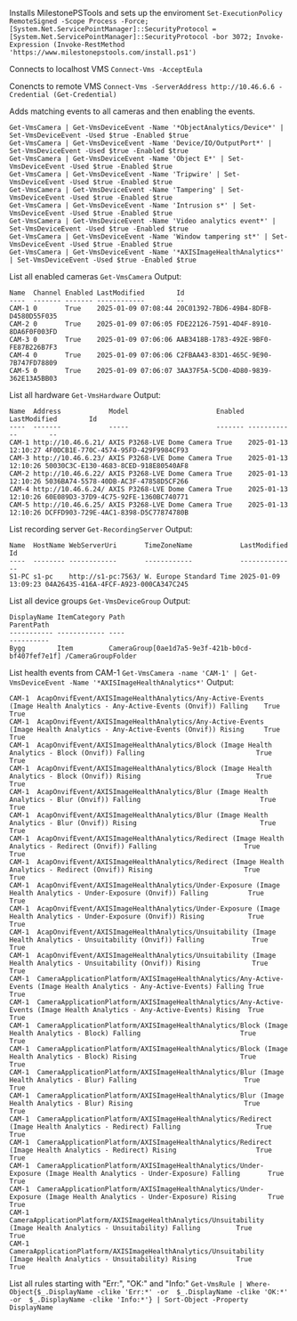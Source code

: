 Installs MilestonePSTools and sets up the enviroment
```Set-ExecutionPolicy RemoteSigned -Scope Process -Force; [System.Net.ServicePointManager]::SecurityProtocol = [System.Net.ServicePointManager]::SecurityProtocol -bor 3072; Invoke-Expression (Invoke-RestMethod 'https://www.milestonepstools.com/install.ps1')```

Connects to localhost VMS
```Connect-Vms -AcceptEula```

Conencts to remote VMS
```Connect-Vms -ServerAddress http://10.46.6.6 -Credential (Get-Credential)```

Adds matching events to all cameras and then enabling the events.
```
Get-VmsCamera | Get-VmsDeviceEvent -Name '*ObjectAnalytics/Device*' | Set-VmsDeviceEvent -Used $true -Enabled $true
Get-VmsCamera | Get-VmsDeviceEvent -Name 'Device/IO/OutputPort*' | Set-VmsDeviceEvent -Used $true -Enabled $true
Get-VmsCamera | Get-VmsDeviceEvent -Name 'Object E*' | Set-VmsDeviceEvent -Used $true -Enabled $true
Get-VmsCamera | Get-VmsDeviceEvent -Name 'Tripwire' | Set-VmsDeviceEvent -Used $true -Enabled $true
Get-VmsCamera | Get-VmsDeviceEvent -Name 'Tampering' | Set-VmsDeviceEvent -Used $true -Enabled $true
Get-VmsCamera | Get-VmsDeviceEvent -Name 'Intrusion s*' | Set-VmsDeviceEvent -Used $true -Enabled $true
Get-VmsCamera | Get-VmsDeviceEvent -Name 'Video analytics event*' | Set-VmsDeviceEvent -Used $true -Enabled $true
Get-VmsCamera | Get-VmsDeviceEvent -Name 'Window tampering st*' | Set-VmsDeviceEvent -Used $true -Enabled $true
Get-VmsCamera | Get-VmsDeviceEvent -Name '*AXISImageHealthAnalytics*' | Set-VmsDeviceEvent -Used $true -Enabled $true
```

List all enabled cameras
```Get-VmsCamera```
Output:
```
Name  Channel Enabled LastModified        Id
----  ------- ------- ------------        --
CAM-1 0       True    2025-01-09 07:08:44 20C01392-7BD6-49B4-8DFB-D4580D55F035
CAM-2 0       True    2025-01-09 07:06:05 FDE22126-7591-4D4F-8910-8DA6F0F003FD
CAM-3 0       True    2025-01-09 07:06:06 AAB3418B-1783-492E-9BF0-FE87B226B7F3
CAM-4 0       True    2025-01-09 07:06:06 C2FBAA43-83D1-465C-9E90-7B747FD78809
CAM-5 0       True    2025-01-09 07:06:07 3AA37F5A-5CD0-4D80-9839-362E13A5BB03
```

List all hardware
```Get-VmsHardware```
Output:
```
Name  Address            Model                      Enabled LastModified        Id
----  -------            -----                      ------- ------------        --
CAM-1 http://10.46.6.21/ AXIS P3268-LVE Dome Camera True    2025-01-13 12:10:27 4F0DCB1E-770C-4574-95FD-429F9984CF93
CAM-3 http://10.46.6.23/ AXIS P3268-LVE Dome Camera True    2025-01-13 12:10:26 50030C3C-E130-4683-8CED-918E80540AF8
CAM-2 http://10.46.6.22/ AXIS P3268-LVE Dome Camera True    2025-01-13 12:10:26 5036BA74-5578-40DB-AC3F-47858D5CF266
CAM-4 http://10.46.6.24/ AXIS P3268-LVE Dome Camera True    2025-01-13 12:10:26 60E089D3-37D9-4C75-92FE-1360BC740771
CAM-5 http://10.46.6.25/ AXIS P3268-LVE Dome Camera True    2025-01-13 12:10:26 DCFFD903-729E-4AC1-8398-D5C77874780B
```

List recording server
```Get-RecordingServer```
Output:
```
Name  HostName WebServerUri       TimeZoneName            LastModified        Id
----  -------- ------------       ------------            ------------        --
S1-PC s1-pc    http://s1-pc:7563/ W. Europe Standard Time 2025-01-09 13:09:23 04A26435-416A-4FCF-A923-000CA347C245
```

List all device groups
```Get-VmsDeviceGroup```
Output:
```
DisplayName ItemCategory Path                                              ParentPath
----------- ------------ ----                                              ----------
Bygg        Item         CameraGroup[0ae1d7a5-9e3f-421b-b0cd-bf407fef7e1f] /CameraGroupFolder
```

List health events from CAM-1
```Get-VmsCamera -name 'CAM-1' | Get-VmsDeviceEvent -Name '*AXISImageHealthAnalytics*'```
Output:
```
CAM-1  AcapOnvifEvent/AXISImageHealthAnalytics/Any-Active-Events (Image Health Analytics - Any-Active-Events (Onvif)) Falling    True      True
CAM-1  AcapOnvifEvent/AXISImageHealthAnalytics/Any-Active-Events (Image Health Analytics - Any-Active-Events (Onvif)) Rising     True      True
CAM-1  AcapOnvifEvent/AXISImageHealthAnalytics/Block (Image Health Analytics - Block (Onvif)) Falling                            True      True
CAM-1  AcapOnvifEvent/AXISImageHealthAnalytics/Block (Image Health Analytics - Block (Onvif)) Rising                             True      True
CAM-1  AcapOnvifEvent/AXISImageHealthAnalytics/Blur (Image Health Analytics - Blur (Onvif)) Falling                              True      True
CAM-1  AcapOnvifEvent/AXISImageHealthAnalytics/Blur (Image Health Analytics - Blur (Onvif)) Rising                               True      True
CAM-1  AcapOnvifEvent/AXISImageHealthAnalytics/Redirect (Image Health Analytics - Redirect (Onvif)) Falling                      True      True
CAM-1  AcapOnvifEvent/AXISImageHealthAnalytics/Redirect (Image Health Analytics - Redirect (Onvif)) Rising                       True      True
CAM-1  AcapOnvifEvent/AXISImageHealthAnalytics/Under-Exposure (Image Health Analytics - Under-Exposure (Onvif)) Falling          True      True
CAM-1  AcapOnvifEvent/AXISImageHealthAnalytics/Under-Exposure (Image Health Analytics - Under-Exposure (Onvif)) Rising           True      True
CAM-1  AcapOnvifEvent/AXISImageHealthAnalytics/Unsuitability (Image Health Analytics - Unsuitability (Onvif)) Falling            True      True
CAM-1  AcapOnvifEvent/AXISImageHealthAnalytics/Unsuitability (Image Health Analytics - Unsuitability (Onvif)) Rising             True      True
CAM-1  CameraApplicationPlatform/AXISImageHealthAnalytics/Any-Active-Events (Image Health Analytics - Any-Active-Events) Falling True      True
CAM-1  CameraApplicationPlatform/AXISImageHealthAnalytics/Any-Active-Events (Image Health Analytics - Any-Active-Events) Rising  True      True
CAM-1  CameraApplicationPlatform/AXISImageHealthAnalytics/Block (Image Health Analytics - Block) Falling                         True      True
CAM-1  CameraApplicationPlatform/AXISImageHealthAnalytics/Block (Image Health Analytics - Block) Rising                          True      True
CAM-1  CameraApplicationPlatform/AXISImageHealthAnalytics/Blur (Image Health Analytics - Blur) Falling                           True      True
CAM-1  CameraApplicationPlatform/AXISImageHealthAnalytics/Blur (Image Health Analytics - Blur) Rising                            True      True
CAM-1  CameraApplicationPlatform/AXISImageHealthAnalytics/Redirect (Image Health Analytics - Redirect) Falling                   True      True
CAM-1  CameraApplicationPlatform/AXISImageHealthAnalytics/Redirect (Image Health Analytics - Redirect) Rising                    True      True
CAM-1  CameraApplicationPlatform/AXISImageHealthAnalytics/Under-Exposure (Image Health Analytics - Under-Exposure) Falling       True      True
CAM-1  CameraApplicationPlatform/AXISImageHealthAnalytics/Under-Exposure (Image Health Analytics - Under-Exposure) Rising        True      True
CAM-1  CameraApplicationPlatform/AXISImageHealthAnalytics/Unsuitability (Image Health Analytics - Unsuitability) Falling         True      True
CAM-1  CameraApplicationPlatform/AXISImageHealthAnalytics/Unsuitability (Image Health Analytics - Unsuitability) Rising          True      True
```

List all rules starting with "Err:", "OK:" and "Info:"
```Get-VmsRule | Where-Object{$_.DisplayName -clike 'Err:*' -or  $_.DisplayName -clike 'OK:*' -or  $_.DisplayName -clike 'Info:*'} | Sort-Object -Property DisplayName```
